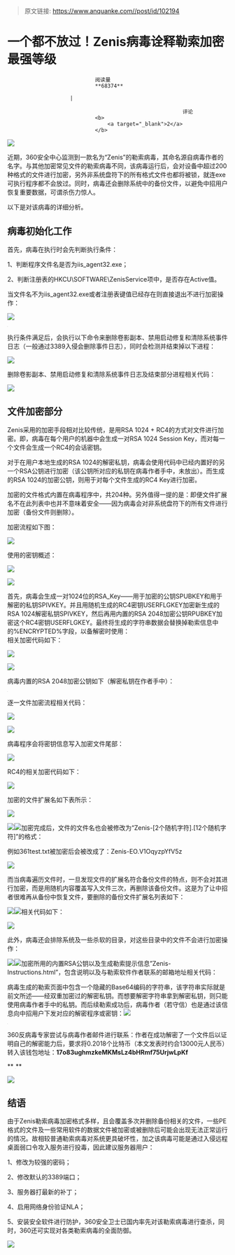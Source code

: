 > 原文链接: https://www.anquanke.com//post/id/102194 


# 一个都不放过！Zenis病毒诠释勒索加密最强等级


                                阅读量   
                                **68374**
                            
                        |
                        
                                                            评论
                                <b>
                                    <a target="_blank">2</a>
                                </b>
                                                                                    



[![](https://p2.ssl.qhimg.com/t01bd35c2bed9944b21.jpg)](https://p2.ssl.qhimg.com/t01bd35c2bed9944b21.jpg)



近期，360安全中心监测到一款名为“Zenis”的勒索病毒，其命名源自病毒作者的名字。与其他加密常见文件的勒索病毒不同，该病毒运行后，会对设备中超过200种格式的文件进行加密，另外非系统盘符下的所有格式文件也都将被锁，就连exe可执行程序都不会放过。同时，病毒还会删除系统中的备份文件，以避免中招用户恢复重要数据，可谓杀伤力惊人。

以下是对该病毒的详细分析。



## 病毒初始化工作

首先，病毒在执行时会先判断执行条件：

1、判断程序文件名是否为iis_agent32.exe；

2、判断注册表的HKCU\SOFTWARE\ZenisService项中，是否存在Active值。

当文件名不为iis_agent32.exe或者注册表键值已经存在则直接退出不进行加密操作：

[![](https://p3.ssl.qhimg.com/t010440b805a727c574.png)](https://p3.ssl.qhimg.com/t010440b805a727c574.png)

[![](data:image/png;base64,iVBORw0KGgoAAAANSUhEUgAAAAEAAAABCAYAAAAfFcSJAAAAAXNSR0IArs4c6QAAAARnQU1BAACxjwv8YQUAAAAJcEhZcwAADsQAAA7EAZUrDhsAAAANSURBVBhXYzh8+PB/AAffA0nNPuCLAAAAAElFTkSuQmCC)](https://p0.ssl.qhimg.com/t01e5569e64665a8fbd.png)

执行条件满足后，会执行以下命令来删除卷影副本、禁用启动修复和清除系统事件日志（一般通过3389入侵会删除事件日志），同时会检测并结束掉以下进程：

[![](https://p4.ssl.qhimg.com/t01802cec57720102d1.png)](https://p4.ssl.qhimg.com/t01802cec57720102d1.png)

删除卷影副本、禁用启动修复和清除系统事件日志及结束部分进程相关代码：

[![](https://p4.ssl.qhimg.com/t0183f2d818d3bbe2c3.png)](https://p4.ssl.qhimg.com/t0183f2d818d3bbe2c3.png)



## 文件加密部分

Zenis采用的加密手段相对比较传统，是用RSA 1024 + RC4的方式对文件进行加密。即，病毒在每个用户的机器中会生成一对RSA 1024 Session Key，而对每一个文件会生成一个RC4的会话密钥。

对于在用户本地生成的RSA 1024的解密私钥，病毒会使用代码中已经内置好的另一个RSA公钥进行加密（该公钥所对应的私钥在病毒作者手中，未放出）。而生成的RSA 1024的加密公钥，则用于对每个文件生成的RC4 Key进行加密。

加密的文件格式内置在病毒程序中，共204种。另外值得一提的是：即便文件扩展名不在此列表中也并不意味着安全——因为病毒会对非系统盘符下的所有文件进行加密（备份文件则删除）。

加密流程如下图：

[![](https://p4.ssl.qhimg.com/t01f478a7146d1d5742.jpg)](https://p4.ssl.qhimg.com/t01f478a7146d1d5742.jpg)



使用的密钥概述：

[![](https://p0.ssl.qhimg.com/t01169be444453fcd2a.png)](https://p0.ssl.qhimg.com/t01169be444453fcd2a.png)

[![](https://p3.ssl.qhimg.com/t01e7f88159103f839e.png)](https://p3.ssl.qhimg.com/t01e7f88159103f839e.png)

首先，病毒会生成一对1024位的RSA_Key——用于加密的公钥SPUBKEY和用于解密的私钥SPIVKEY。并且用随机生成的RC4密钥USERFLGKEY加密新生成的RSA 1024解密私钥SPIVKEY，然后再用内置的RSA 2048加密公钥RPUBKEY加密这个RC4密钥USERFLGKEY。最终将生成的字符串数据会替换掉勒索信息中的%ENCRYPTED%字段，以备解密时使用：<br>
相关加密代码如下：

[![](https://p1.ssl.qhimg.com/t014b3cb0f44da54cf1.png)](https://p1.ssl.qhimg.com/t014b3cb0f44da54cf1.png)

[![](https://p5.ssl.qhimg.com/t01444151b361cdf4c0.png)](https://p5.ssl.qhimg.com/t01444151b361cdf4c0.png)

病毒内置的RSA 2048加密公钥如下（解密私钥在作者手中）：

[![](data:image/png;base64,iVBORw0KGgoAAAANSUhEUgAAAAEAAAABCAYAAAAfFcSJAAAAAXNSR0IArs4c6QAAAARnQU1BAACxjwv8YQUAAAAJcEhZcwAADsQAAA7EAZUrDhsAAAANSURBVBhXYzh8+PB/AAffA0nNPuCLAAAAAElFTkSuQmCC)](https://p4.ssl.qhimg.com/t01d0bbd24945656f38.png)

逐一文件加密流程相关代码：

[![](https://p5.ssl.qhimg.com/t010e1ee83b11940598.png)](https://p5.ssl.qhimg.com/t010e1ee83b11940598.png)

[![](https://p2.ssl.qhimg.com/t0192e1a72a256f251d.png)](https://p2.ssl.qhimg.com/t0192e1a72a256f251d.png)

病毒程序会将密钥信息写入加密文件尾部：

[![](https://p4.ssl.qhimg.com/t01cfa769be3985a791.png)](https://p4.ssl.qhimg.com/t01cfa769be3985a791.png)

RC4的相关加密代码如下：

[![](https://p3.ssl.qhimg.com/t01ee49c4b8a0b2be28.png)](https://p3.ssl.qhimg.com/t01ee49c4b8a0b2be28.png)

加密的文件扩展名如下表所示：

[![](https://p5.ssl.qhimg.com/t016682467c10df4b75.png)](https://p5.ssl.qhimg.com/t016682467c10df4b75.png)

[![](https://p3.ssl.qhimg.com/t012fc6855c43623045.png)](https://p3.ssl.qhimg.com/t012fc6855c43623045.png)[![](https://p4.ssl.qhimg.com/t0168464913e47ad37a.png)](https://p4.ssl.qhimg.com/t0168464913e47ad37a.png)加密完成后，文件的文件名也会被修改为“Zenis-[2个随机字符].[12个随机字符]”的格式：

例如361test.txt被加密后会被改成了：Zenis-EO.V1OqyzpYfV5z

[![](https://p3.ssl.qhimg.com/t01ddd6cde1cf7841c0.png)](https://p3.ssl.qhimg.com/t01ddd6cde1cf7841c0.png)

而当病毒遍历文件时，一旦发现文件的扩展名符合备份文件的特点，则不会对其进行加密，而是用随机内容覆盖写入文件三次，再删除该备份文件。这是为了让中招者很难再从备份中恢复文件，要删除的备份文件扩展名列表如下：

[![](https://p4.ssl.qhimg.com/t01df1b49ed055b6a9c.png)](https://p4.ssl.qhimg.com/t01df1b49ed055b6a9c.png)[![](https://p4.ssl.qhimg.com/t0169e6aed76e48982b.png)](https://p4.ssl.qhimg.com/t0169e6aed76e48982b.png)相关代码如下：

[![](https://p0.ssl.qhimg.com/t01c3edc0933b33add9.png)](https://p0.ssl.qhimg.com/t01c3edc0933b33add9.png)

此外，病毒还会排除系统及一些杀软的目录，对这些目录中的文件不会进行加密操作：

[![](https://p0.ssl.qhimg.com/t014054c8503e318b83.png)](https://p0.ssl.qhimg.com/t014054c8503e318b83.png)[![](https://p4.ssl.qhimg.com/t0169ff76cfd1a077f0.png)](https://p4.ssl.qhimg.com/t0169ff76cfd1a077f0.png)加密所用的内置RSA公钥以及生成勒索提示信息”Zenis-Instructions.html”，包含说明以及与勒索软件作者联系的邮箱地址相关代码：

病毒生成的勒索页面中包含一个隐藏的Base64编码的字符串，该字符串实际就是前文所述——经双重加密过的解密私钥。而想要解密字符串拿到解密私钥，则只能使用病毒作者手中的私钥。而后续勒索成功后，病毒作者（若守信）也是通过该信息向中招用户下发对应的解密程序或密钥：**[![](https://p5.ssl.qhimg.com/t01cb95abf813853f54.png)](https://p5.ssl.qhimg.com/t01cb95abf813853f54.png)**

[![](data:image/png;base64,iVBORw0KGgoAAAANSUhEUgAAAAEAAAABCAYAAAAfFcSJAAAAAXNSR0IArs4c6QAAAARnQU1BAACxjwv8YQUAAAAJcEhZcwAADsQAAA7EAZUrDhsAAAANSURBVBhXYzh8+PB/AAffA0nNPuCLAAAAAElFTkSuQmCC)](https://p1.ssl.qhimg.com/t014052cac1a35004ef.png)

360反病毒专家尝试与病毒作者邮件进行联系：作者在成功解密了一个文件后以证明自己的解密能力后，要求将0.2018个比特币（本文发表时约合13000元人民币）转入该钱包地址：**17o83ughmzkeMKMsLz4bHRmf75UrjwLpKf**

** [![](data:image/png;base64,iVBORw0KGgoAAAANSUhEUgAAAAEAAAABCAYAAAAfFcSJAAAAAXNSR0IArs4c6QAAAARnQU1BAACxjwv8YQUAAAAJcEhZcwAADsQAAA7EAZUrDhsAAAANSURBVBhXYzh8+PB/AAffA0nNPuCLAAAAAElFTkSuQmCC)](https://p2.ssl.qhimg.com/t0110d752970de3ae94.png)**

[![](https://p2.ssl.qhimg.com/t016db0b4d1fda82fa0.png)](https://p2.ssl.qhimg.com/t016db0b4d1fda82fa0.png)



## 结语

由于Zenis勒索病毒加密格式多样，且会覆盖多次并删除备份相关的文件，一些PE格式的文件及一些常用软件的数据文件被加密或被删除后可能会出现无法正常运行的情况。故相较普通勒索病毒对系统更具破坏性，加之该病毒可能是通过入侵远程桌面弱口令攻入服务进行投毒，因此建议服务器用户：

1、修改为较强的密码；

2、修改默认的3389端口；

3、服务器打最新的补丁；

4、启用网络身份验证NLA；

5、安装安全软件进行防护，360安全卫士已国内率先对该勒索病毒进行查杀，同时，360还可实现对各类勒索病毒的全面防御。

[![](https://p4.ssl.qhimg.com/t012c94c4f40e87e9f6.png)](https://p4.ssl.qhimg.com/t012c94c4f40e87e9f6.png)
